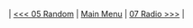 | [<<< 05 Random](https://github.com/jpbatz/microbit_tutorial_I/blob/master/05_random/randomness.ipynb) | [Main Menu](https://github.com/jpbatz/microbit_tutorial_I/blob/master/README.md) | [07 Radio >>>](https://github.com/jpbatz/microbit_tutorial_I/blob/master/07_radio/radio.ipynb) | 
